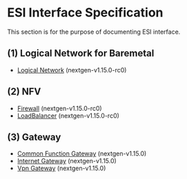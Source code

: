 # ESI Interface Specification

This section is for the purpose of documenting ESI interface.

## (1) Logical Network for Baremetal
* [Logical Network](00_logical_network/00_logical_network.md) (nextgen-v1.15.0-rc0)

## (2) NFV
* [Firewall](04_firewall/00_firewall.md) (nextgen-v1.15.0-rc0)
* [LoadBalancer](05_load_balancer/00_load_balancer.md) (nextgen-v1.15.0-rc0)

## (3) Gateway
* [Common Function Gateway](01_common_function_gateway/00_common_function_gateway.md) (nextgen-v1.15.0)
* [Internet Gateway](02_internet_gateway/00_internet_gateway.md) (nextgen-v1.15.0)
* [Vpn Gateway](03_vpn_gateway/00_vpn_gateway.md) (nextgen-v1.15.0)


